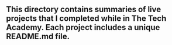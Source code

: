 ## This directory contains summaries of live projects that I completed while in The Tech Academy.  Each project includes a unique README.md file.
